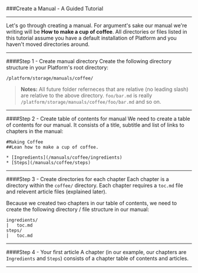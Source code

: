 ###Create a Manual - A Guided Tutorial

----------

Let's go through creating a manual. For argument's sake our manual we're writing will be **How to make a cup of coffee**. All directories or files listed in this tutorial assume you have a default installation of Platform and you haven't moved directories around.

----------

####Step 1 - Create manual directory
Create the following directory structure in your Platform's root directory:

	/platform/storage/manuals/coffee/

>**Notes:** All future folder referneces that are relative (no leading slash) are relative to the above directory. `foo/bar.md` is really `/platform/storage/manuals/coffee/foo/bar.md` and so on.

----------

####Step 2 - Create table of contents for manual
We need to create a table of contents for our manual. It consists of a title, subtitle and list of links to chapters in the manual:

	#Making Coffee
	##Lean how to make a cup of coffee.

	* [Ingredients](/manuals/coffee/ingredients)
	* [Steps](/manuals/coffee/steps)

----------

####Step 3 - Create directories for each chapter
Each chapter is a directory within the `coffee/` directory. Each chapter requires a `toc.md` file and relevent article files (explained later).

Because we created two chapters in our table of contents, we need to create the following directory / file structure in our manual:
	
	ingredients/
	|   toc.md
	steps/
	|   toc.md

----------

####Step 4 - Your first article
A chapter (in our example, our chapters are `Ingredients` and `Steps`) consists of a chapter table of contents and articles.

----------
